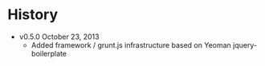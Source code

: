 # History

* v0.5.0 October 23, 2013
	* Added framework / grunt.js infrastructure based on Yeoman jquery-boilerplate
